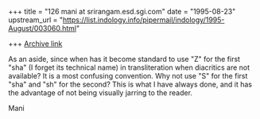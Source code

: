 +++
title = "126 mani at srirangam.esd.sgi.com"
date = "1995-08-23"
upstream_url = "https://list.indology.info/pipermail/indology/1995-August/003060.html"

+++
[Archive link](https://list.indology.info/pipermail/indology/1995-August/003060.html)

As an aside, since when has it become standard to use "Z"
for the first "sha" (I forget its technical name) in 
transliteration when diacritics are not available? It is
a most confusing convention.  Why not use "S" for the first
"sha" and "sh" for the second? This is what I have always
done, and it has the advantage of not being visually jarring
to the reader.

Mani





